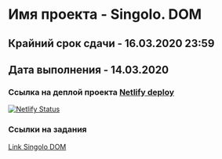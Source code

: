 # Имя проекта - Singolo. DOM
## Крайний срок сдачи - 16.03.2020 23:59
## Дата выполнения - 14.03.2020

### Ссылка на деплой проекта [Netlify deploy](https://singolo-dom-nazarov.netlify.com/)

[![Netlify Status](https://api.netlify.com/api/v1/badges/352e0a83-c3ec-4362-96c8-fb8d3b5bbe8b/deploy-status)](https://app.netlify.com/sites/singolo-dom-nazarov/deploys)

### Ссылки на задания 
[Link Singolo DOM](https://github.com/rolling-scopes-school/tasks/blob/master/tasks/markups/level-2/singolo/singolo-DOM-ru.md)
